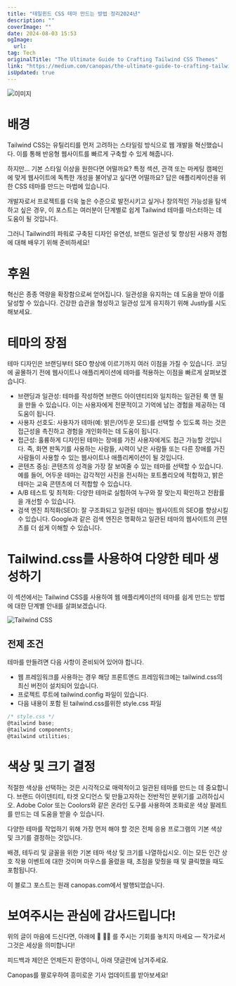 ```yaml
---
title: "테일윈드 CSS 테마 만드는 방법 정리2024년"
description: ""
coverImage: ""
date: 2024-08-03 15:53
ogImage:
  url:
tag: Tech
originalTitle: "The Ultimate Guide to Crafting Tailwind CSS Themes"
link: "https://medium.com/canopas/the-ultimate-guide-to-crafting-tailwind-css-themes-46623a8b2a01"
isUpdated: true
---
```


![이미지](/assets/img/TheUltimateGuidetoCraftingTailwindCSSThemes_0.png)

# 배경

Tailwind CSS는 유틸리티를 먼저 고려하는 스타일링 방식으로 웹 개발을 혁신했습니다. 이를 통해 반응형 웹사이트를 빠르게 구축할 수 있게 해줍니다.

하지만... 기본 스타일 이상을 원한다면 어떨까요? 특정 섹션, 관객 또는 마케팅 캠페인에 맞게 웹사이트에 독특한 개성을 불어넣고 싶다면 어떨까요? 답은 애플리케이션을 위한 CSS 테마를 만드는 마법에 있습니다.

<!-- seedividend - 사각형 -->

<ins class="adsbygoogle"
     style="display:block"
     data-ad-client="ca-pub-4877378276818686"
     data-ad-slot="1898504329"
     data-ad-format="auto"
     data-full-width-responsive="true"></ins>

<script>
     (adsbygoogle = window.adsbygoogle || []).push({});
</script>

개발자로서 프로젝트를 더욱 높은 수준으로 발전시키고 싶거나 창의적인 가능성을 탐색하고 싶은 경우, 이 포스트는 여러분이 단계별로 쉽게 Tailwind 테마를 마스터하는 데 도움이 될 것입니다.

그러니 Tailwind의 파워로 구축된 디자인 유연성, 브랜드 일관성 및 향상된 사용자 경험에 대해 배우기 위해 준비하세요!

# 후원

혁신은 종종 역량을 확장함으로써 얻어집니다. 일관성을 유지하는 데 도움을 받아 이를 달성할 수 있습니다. 건강한 습관을 형성하고 일관성 있게 유지하기 위해 Justly를 시도해보세요.

<!-- seedividend - 사각형 -->

<ins class="adsbygoogle"
     style="display:block"
     data-ad-client="ca-pub-4877378276818686"
     data-ad-slot="1898504329"
     data-ad-format="auto"
     data-full-width-responsive="true"></ins>

<script>
     (adsbygoogle = window.adsbygoogle || []).push({});
</script>

# 테마의 장점

테마 디자인은 브랜딩부터 SEO 향상에 이르기까지 여러 이점을 가질 수 있습니다. 코딩에 골몰하기 전에 웹사이트나 애플리케이션에 테마를 적용하는 이점을 빠르게 살펴보겠습니다.

- 브랜딩과 일관성: 테마를 작성하면 브랜드 아이덴티티와 일치하는 일관된 룩 앤 필을 만들 수 있습니다. 이는 사용자에게 전문적이고 기억에 남는 경험을 제공하는 데 도움이 됩니다.
- 사용자 선호도: 사용자가 테마(예: 밝은/어두운 모드)를 선택할 수 있도록 하는 것은 접근성을 촉진하고 경험을 개인화하는 데 도움이 됩니다.
- 접근성: 훌륭하게 디자인된 테마는 장애를 가진 사용자에게도 접근 가능할 것입니다. 즉, 화면 판독기를 사용하는 사람들, 시력이 낮은 사람들 또는 다른 장애를 가진 사람들이 사용할 수 있는 웹사이트나 애플리케이션이 될 것입니다.
- 콘텐츠 중심: 콘텐츠의 성격을 가장 잘 보여줄 수 있는 테마를 선택할 수 있습니다. 예를 들어, 어두운 테마는 감각적인 사진을 전시하는 포트폴리오에 적합하고, 밝은 테마는 교육 콘텐츠에 더 적합할 수 있습니다.
- A/B 테스트 및 최적화: 다양한 테마로 실험하여 누구와 잘 맞는지 확인하고 전홥률을 개선할 수 있습니다.
- 검색 엔진 최적화(SEO): 잘 구조화되고 일관된 테마는 웹사이트의 SEO를 향상시킬 수 있습니다. Google과 같은 검색 엔진은 명확하고 일관된 테마의 웹사이트의 콘텐츠를 더 쉽게 이해할 수 있습니다.

# Tailwind.css를 사용하여 다양한 테마 생성하기

<!-- seedividend - 사각형 -->

<ins class="adsbygoogle"
     style="display:block"
     data-ad-client="ca-pub-4877378276818686"
     data-ad-slot="1898504329"
     data-ad-format="auto"
     data-full-width-responsive="true"></ins>

<script>
     (adsbygoogle = window.adsbygoogle || []).push({});
</script>

이 섹션에서는 Tailwind CSS를 사용하여 웹 애플리케이션의 테마를 쉽게 만드는 방법에 대한 단계별 안내를 살펴보겠습니다.

![Tailwind CSS](https://miro.medium.com/v2/resize:fit:1400/0*OVTrZisMABXvUTlM.gif)

## 전제 조건

테마를 만들려면 다음 사항이 준비되어 있어야 합니다.

<!-- seedividend - 사각형 -->

<ins class="adsbygoogle"
     style="display:block"
     data-ad-client="ca-pub-4877378276818686"
     data-ad-slot="1898504329"
     data-ad-format="auto"
     data-full-width-responsive="true"></ins>

<script>
     (adsbygoogle = window.adsbygoogle || []).push({});
</script>

- 웹 프레임워크를 사용하는 경우 해당 프론트엔드 프레임워크에는 tailwind.css의 최신 버전이 설치되어 있습니다.
- 프로젝트 루트에 tailwind.config 파일이 있습니다.
- 다음 내용이 포함 된 tailwind.css를위한 style.css 파일

```js
/* style.css */
@tailwind base;
@tailwind components;
@tailwind utilities;
```

# 색상 및 크기 결정

적절한 색상을 선택하는 것은 시각적으로 매력적이고 일관된 테마를 만드는 데 중요합니다. 브랜드 아이덴티티, 타겟 오디언스 및 만들고자하는 전반적인 분위기를 고려하십시오. Adobe Color 또는 Coolors와 같은 온라인 도구를 사용하여 조화로운 색상 팔레트를 만드는 데 도움을 받을 수 있습니다.

<!-- seedividend - 사각형 -->

<ins class="adsbygoogle"
     style="display:block"
     data-ad-client="ca-pub-4877378276818686"
     data-ad-slot="1898504329"
     data-ad-format="auto"
     data-full-width-responsive="true"></ins>

<script>
     (adsbygoogle = window.adsbygoogle || []).push({});
</script>

다양한 테마를 작업하기 위해 가장 먼저 해야 할 것은 전체 응용 프로그램의 기본 색상 및 크기를 결정하는 것입니다.

배경, 테두리 및 글꼴을 위한 기본 테마 색상 및 크기를 나열하십시오. 이는 모든 인간 상호 작용 이벤트에 대한 것이며 마우스를 올렸을 때, 초점을 맞췄을 때 및 클릭했을 때도 포함됩니다.

이 블로그 포스트는 원래 canopas.com에서 발행되었습니다.

# 보여주시는 관심에 감사드립니다!

<!-- seedividend - 사각형 -->

<ins class="adsbygoogle"
     style="display:block"
     data-ad-client="ca-pub-4877378276818686"
     data-ad-slot="1898504329"
     data-ad-format="auto"
     data-full-width-responsive="true"></ins>

<script>
     (adsbygoogle = window.adsbygoogle || []).push({});
</script>

위의 글이 마음에 드신다면, 아래에 👏 👏👏 를 주시는 기회를 놓치지 마세요 — 작가로서 그것은 세상을 의미합니다!

피드백과 제안은 언제든지 환영이니, 아래 댓글란에 남겨주세요.

Canopas를 팔로우하여 흥미로운 기사 업데이트를 받아보세요!
